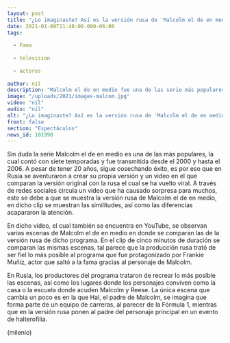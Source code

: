 ```yaml
---
layout: post
title: "¿Lo imaginaste? Así es la versión rusa de 'Malcolm el de en medio'; video se vuelve viral"
date: 2021-01-08T21:48:00.000-06:00
tags:
  
  - Fama
  
  - television
  
  - actores
  
author: nil
description: "Malcolm el de en medio fue una de las serie más populares, pero ¿te imaginaste alguna vez que la adaptarían en Rusia? "
image: "/uploads/2021/images-malcom.jpg"
video: "nil"
audio: "nil"
alt: "¿Lo imaginaste? Así es la versión rusa de 'Malcolm el de en medio'; video se vuelve viral"
front: false
section: "Espectáculos"
news_id: 181990
---
```


Sin duda la serie Malcolm el de en medio es una de las más populares, la cual contó con siete temporadas y fue transmitida desde el 2000 y hasta el 2006. A pesar de tener 20 años, sigue cosechando éxito, es por eso que en Rusia se aventuraron a crear su propia versión y un video en el que comparan la versión original con la rusa el cual se ha vuelto viral. A través de redes sociales circula un video que ha causado sorpresa para muchos, esto se debe a que se muestra la versión rusa de Malcolm el de en medio, en dicho clip se muestran las similitudes, así como las diferencias acapararon la atención. 

En dicho video, el cual también se encuentra en YouTube, se observan varias escenas de Malcolm el de en medio en donde se comparan las de la versión rusa de dicho programa. En el clip de cinco minutos de duración se comparan las mismas escenas, tal parece que la producción rusa trató de ser fiel lo más posible al programa que fue protagonizado por Frankie Muñiz, actor que saltó a la fama gracias al personaje de Malcolm. 

En Rusia, los productores del programa trataron de recrear lo más posible las escenas, así como los lugares donde los personajes conviven como la casa o la escuela donde acuden Malcolm y Reese. La única escena que cambia un poco es en la que Hal, el padre de Malcolm, se imagina que forma parte de un equipo de carreras, al parecer de la Fórmula 1, mientras que en la versión rusa ponen al padre del personaje principal en un evento de halterofilia. 

(milenio)